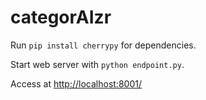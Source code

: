 # categorAIzr

Run `pip install cherrypy` for dependencies.

Start web server with `python endpoint.py`.

Access at [http://localhost:8001/](http://localhost:8001/)